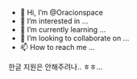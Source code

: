 - 👋 Hi, I’m @Oracionspace
- 👀 I’m interested in ...
- 🌱 I’m currently learning ...
- 💞️ I’m looking to collaborate on ...
- 📫 How to reach me ...

한글 지원은 안해주려나.. ㅎㅎ...


<!---
Oracionspace/Oracionspace is a ✨ special ✨ repository because its `README.md` (this file) appears on your GitHub profile.
You can click the Preview link to take a look at your changes.
--->
